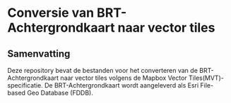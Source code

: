 # Conversie van BRT-Achtergrondkaart naar vector tiles

## Samenvatting

Deze repository bevat de bestanden voor het converteren van de BRT-Achtergrondkaart naar vector tiles volgens de Mapbox Vector Tiles(MVT)-specificatie. De BRT-Achtergrondkaart wordt aangeleverd als Esri File-based Geo Database (FDDB).


